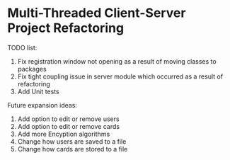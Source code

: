 # Multi-Threaded Client-Server Project Refactoring
TODO list:
1) Fix registration window not opening as a result of moving classes to packages
2) Fix tight coupling issue in server module which occurred as a result of refactoring
3) Add Unit tests

Future expansion ideas:
1) Add option to edit or remove users
2) Add option to edit or remove cards
3) Add more Encyption algorithms
4) Change how users are saved to a file
5) Change how cards are stored to a file